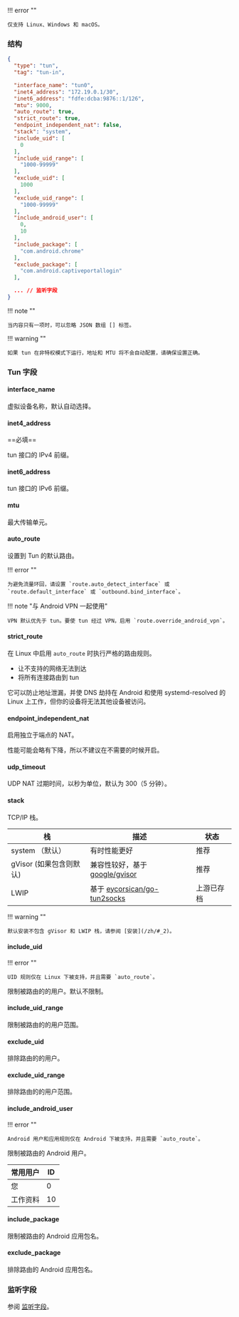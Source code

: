 !!! error ""

    仅支持 Linux、Windows 和 macOS。

### 结构

```json
{
  "type": "tun",
  "tag": "tun-in",

  "interface_name": "tun0",
  "inet4_address": "172.19.0.1/30",
  "inet6_address": "fdfe:dcba:9876::1/126",
  "mtu": 9000,
  "auto_route": true,
  "strict_route": true,
  "endpoint_independent_nat": false,
  "stack": "system",
  "include_uid": [
    0
  ],
  "include_uid_range": [
    "1000-99999"
  ],
  "exclude_uid": [
    1000
  ],
  "exclude_uid_range": [
    "1000-99999"
  ],
  "include_android_user": [
    0,
    10
  ],
  "include_package": [
    "com.android.chrome"
  ],
  "exclude_package": [
    "com.android.captiveportallogin"
  ],

  ... // 监听字段
}
```

!!! note ""

    当内容只有一项时，可以忽略 JSON 数组 [] 标签。

!!! warning ""

    如果 tun 在非特权模式下运行，地址和 MTU 将不会自动配置，请确保设置正确。

### Tun 字段

#### interface_name

虚拟设备名称，默认自动选择。

#### inet4_address

==必填==

tun 接口的 IPv4 前缀。

#### inet6_address

tun 接口的 IPv6 前缀。

#### mtu

最大传输单元。

#### auto_route

设置到 Tun 的默认路由。

!!! error ""

    为避免流量环回，请设置 `route.auto_detect_interface` 或 `route.default_interface` 或 `outbound.bind_interface`。

!!! note "与 Android VPN 一起使用"

    VPN 默认优先于 tun。要使 tun 经过 VPN，启用 `route.override_android_vpn`。

#### strict_route

在 Linux 中启用 `auto_route` 时执行严格的路由规则。

* 让不支持的网络无法到达
* 将所有连接路由到 tun

它可以防止地址泄漏，并使 DNS 劫持在 Android 和使用 systemd-resolved 的 Linux 上工作，但你的设备将无法其他设备被访问。

#### endpoint_independent_nat

启用独立于端点的 NAT。

性能可能会略有下降，所以不建议在不需要的时候开启。

#### udp_timeout

UDP NAT 过期时间，以秒为单位，默认为 300（5 分钟）。

#### stack

TCP/IP 栈。

| 栈                | 描述                                                                       | 状态    |
|------------------|--------------------------------------------------------------------------|-------|
| system （默认）      | 有时性能更好                                                                   | 推荐    |
| gVisor (如果包含则默认) | 兼容性较好，基于 [google/gvisor](https://github.com/google/gvisor)               | 推荐    |
| LWIP             | 基于 [eycorsican/go-tun2socks](https://github.com/eycorsican/go-tun2socks) | 上游已存档 |

!!! warning ""

    默认安装不包含 gVisor 和 LWIP 栈，请参阅 [安装](/zh/#_2)。

#### include_uid

!!! error ""

    UID 规则仅在 Linux 下被支持，并且需要 `auto_route`。

限制被路由的的用户。默认不限制。

#### include_uid_range

限制被路由的的用户范围。

#### exclude_uid

排除路由的的用户。

#### exclude_uid_range

排除路由的的用户范围。

#### include_android_user

!!! error ""

    Android 用户和应用规则仅在 Android 下被支持，并且需要 `auto_route`。

限制被路由的 Android 用户。

| 常用用户 | ID |
|--|-----|
| 您 | 0 |
| 工作资料 | 10 |

#### include_package

限制被路由的 Android 应用包名。

#### exclude_package

排除路由的 Android 应用包名。

### 监听字段

参阅 [监听字段](/zh/configuration/shared/listen/)。